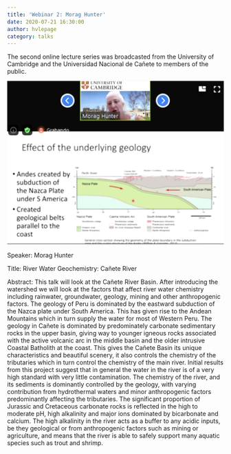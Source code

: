```yaml
---
title: 'Webinar 2: Morag Hunter'
date: 2020-07-21 16:30:00 
author: hvlepage
category: talks
---
```


The second online lecture series was broadcasted from the University of Cambridge and the Universidad Nacional de Cañete to members of the public. 

![Online Webinar](/assets/posts/20200721-webinar.png)


Speaker: Morag Hunter

Title: River Water Geochemistry: Cañete River

Abstract: This talk will look at the Cañete River Basin. After introducing the watershed we will look at the factors that affect river water chemistry including rainwater, groundwater, geology, mining and other anthropogenic factors. The geology of Peru is dominated by the eastward subduction of the Nazca plate under South America. This has given rise to the Andean Mountains which in turn supply the water for most of Western Peru. The geology in Cañete is dominated by predominately carbonate sedimentary rocks in the upper basin, giving way to younger igneous rocks associated with the active volcanic arc in the middle basin and the older intrusive Coastal Batholith at the coast. This gives the Cañete Basin its unique characteristics and beautiful scenery, it also controls the chemistry of the tributaries which in turn control the chemistry of the main river. Initial results from this project suggest that in general the water in the river is of a very high standard with very little contamination. The chemistry of the river, and its sediments is dominantly controlled by the geology, with varying contribution from hydrothermal waters and minor anthropogenic factors predominantly affecting the tributaries. The significant proportion of Jurassic and Cretaceous carbonate rocks is reflected in the high to moderate pH, high alkalinity and major ions dominated by bicarbonate and calcium. The high alkalinity in the river acts as a buffer to any acidic inputs, be they geological or from anthropogenic factors such as mining or agriculture, and means that the river is able to safely support many aquatic species such as trout and shrimp.